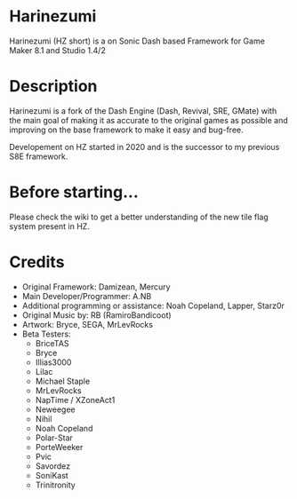 # Harinezumi
Harinezumi (HZ short) is a on Sonic Dash based Framework for Game Maker 8.1 and Studio 1.4/2

# Description
Harinezumi is a fork of the Dash Engine (Dash, Revival, SRE, GMate)
with the main goal of making it as accurate to the original games as possible and improving on the base framework to make it easy and bug-free.

Developement on HZ started in 2020 and is the successor to my previous S8E framework.

# Before starting...
Please check the wiki to get a better understanding of the new tile flag system present in HZ.

# Credits 
- Original Framework: Damizean, Mercury
- Main Developer/Programmer: A.NB
- Additional programming or assistance: Noah Copeland, Lapper, Starz0r
- Original Music by: RB (RamiroBandicoot)
- Artwork: Bryce, SEGA, MrLevRocks
- Beta Testers:
  - BriceTAS
  - Bryce
  - Illias3000
  - Lilac
  - Michael Staple
  - MrLevRocks
  - NapTime / XZoneAct1
  - Neweegee
  - Nihil
  - Noah Copeland
  - Polar-Star
  - PorteWeeker
  - Pvic
  - Savordez
  - SoniKast
  - Trinitronity

